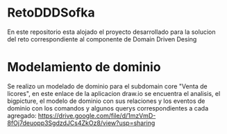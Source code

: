 # RetoDDDSofka
En este repositorio esta alojado el proyecto desarrollado para la solucion del reto correspondiente al componente de Domain Driven Desing

# Modelamiento de dominio
Se realizo un modelado de dominio para el subdomain core "Venta de licores", en este enlace de la aplicacion draw.io se encuentra el analisis, el bigpicture, el modelo de dominio con sus relaciones y los eventos de dominio con los comandos y algunos querys correspondientes a cada agregado: https://drive.google.com/file/d/1mzVmD-8fOj7deuopp3SgdzdJCs4ZkOz8/view?usp=sharing
